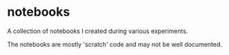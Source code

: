 # notebooks
A collection of notebooks I created during various experiments.

The notebooks are mostly 'scratch' code and may not be well documented.
